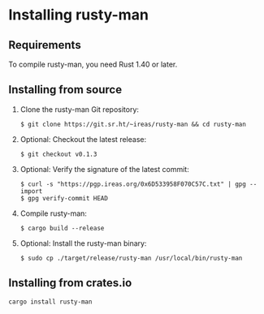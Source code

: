 <!---
SPDX-FileCopyrightText: 2020 Robin Krahl <robin.krahl@ireas.org>
SPDX-License-Identifier: MIT
-->

# Installing rusty-man

## Requirements

To compile rusty-man, you need Rust 1.40 or later.

## Installing from source

1. Clone the rusty-man Git repository:
   ```
   $ git clone https://git.sr.ht/~ireas/rusty-man && cd rusty-man
   ```
2. Optional:  Checkout the latest release:
   ```
   $ git checkout v0.1.3
   ```
3. Optional:  Verify the signature of the latest commit:
   ```
   $ curl -s "https://pgp.ireas.org/0x6D533958F070C57C.txt" | gpg --import
   $ gpg verify-commit HEAD
   ```
4. Compile rusty-man:
   ```
   $ cargo build --release
   ```
5. Optional:  Install the rusty-man binary:
   ```
   $ sudo cp ./target/release/rusty-man /usr/local/bin/rusty-man
   ```

## Installing from crates.io

```
cargo install rusty-man
```

